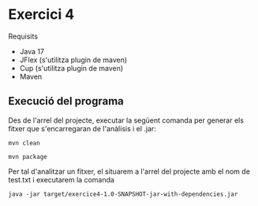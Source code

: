 # Exercici 4

Requisits
- Java 17
- JFlex (s'utilitza plugin de maven)
- Cup (s'utilitza plugin de maven)
- Maven

## Execució del programa
Des de l'arrel del projecte, executar la següent comanda per generar els fitxer que s'encarregaran de l'anàlisis i el .jar:
````
mvn clean
````

````
mvn package
````

Per tal d'analitzar un fitxer, el situarem a l'arrel del projecte amb el nom de test.txt i executarem la comanda
````
java -jar target/exercice4-1.0-SNAPSHOT-jar-with-dependencies.jar
````





